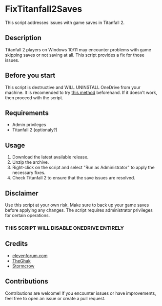 # FixTitanfall2Saves

This script addresses issues with game saves in Titanfall 2.

## Description

Titanfall 2 players on Windows 10/11 may encounter problems with game skipping saves or not saving at all. This script provides a fix for those issues.

## Before you start
This script is destructive and WILL UNINSTALL OneDrive from your machine. It is recomended to try [this method](https://steamcommunity.com/app/1237970/discussions/0/4625714282758978393/) beforehand. If it doesn't work, then proceed with the script.

## Requirements
- Admin privileges
- Titanfall 2 (optionaly?)

## Usage

1. Download the latest available release.
2. Unzip the archive.
3. Right-click on the script and select "Run as Administrator" to apply the necessary fixes.
4. Check Titanfall 2 to ensure that the save issues are resolved.

## Disclaimer

Use this script at your own risk. Make sure to back up your game saves before applying any changes. The script requires administrator privileges for certain operations.
### THIS SCRIPT WILL DISABLE ONEDRIVE ENTIRELY

## Credits
- [elevenforum.com](https://www.elevenforum.com/t/move-or-restore-default-location-of-documents-folder-in-windows-11.8708/)
- [TheGhak](https://steamcommunity.com/app/1237970/discussions/0/2515771867780820333/)
- [Stormcrow](https://steamcommunity.com/app/1237970/discussions/0/4625714282758978393/)

## Contributions

Contributions are welcome! If you encounter issues or have improvements, feel free to open an issue or create a pull request.
